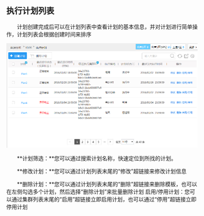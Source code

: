 ## 执行计划列表

　　计划创建完成后可以在计划列表中查看计划的基本信息，并对计划进行简单操作，计划列表会根据创建时间来排序

![计划列表](./images/zxjh4.png)


　　**计划筛选：**您可以通过搜索计划名称，快速定位到所找的计划。
  
　　**修改计划：**您可以通过计划列表末尾的“修改”超链接来修改计划信息
  
　　**删除计划：**您可以通过计划列表末尾的“删除”超链接来删除模板，也可以在左侧勾选多个计划，然后选择“删除计划”来批量删除计划
启用/停用计划：您可以通过集群列表末尾的“启用”超链接立即启用计划，也可以通过“停用”超链接立即停用计划